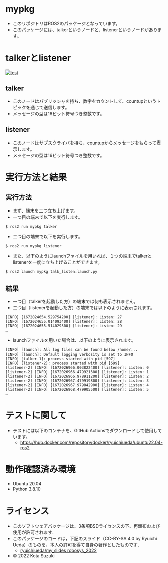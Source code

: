 # mypkg
* このリポジトリはROS2のパッケージとなっています。
* このパッケージには、talkerというノードと、listenerというノードがあります。

# talkerとlistener
[![test](https://github.com/kotasuzuki0526/mypkg/actions/workflows/test.yml/badge.svg)](https://github.com/kotasuzuki0526/mypkg/actions/workflows/test.yml)

## talker
* このノードはパブリッシャを持ち、数字をカウントして、countupというトピックを通じて送信します。
* メッセージの型は16ビット符号つき整数です。

## listener
* このノードはサブスクライバを持ち、countupからメッセージをもらって表示します。
* メッセージの型は16ビット符号つき整数です。

# 実行方法と結果

## 実行方法
* まず、端末を二つ立ち上げます。	
* 一つ目の端末で以下を実行します。
```
$ ros2 run mypkg talker
```
* 二つ目の端末で以下を実行します。
```
$ ros2 run mypkg listener
```
* また、以下のようにlaunchファイルを用いれば、１つの端末でtalkerとlistenerを一度に立ち上げることができます。
```
$ ros2 launch mypkg talk_listen.launch.py
```
## 結果
* 一つ目（talkerを起動した方）の端末では何も表示されません。
* 二つ目（listenerを起動した方）の端末では以下のように表示されます。
```
[INFO] [1672024654.529754200] [listener]: Listen: 27
[INFO] [1672024655.014093400] [listener]: Listen: 28
[INFO] [1672024655.514029300] [listener]: Listen: 29 
…
```
* launchファイルを用いた場合は、以下のように表示されます。
```
[INFO] [launch]: All log files can be found below /home/...
[INFO] [launch]: Default logging verbosity is set to INFO
[INFO] [talker-1]: process started with pid [597]
[INFO] [listener-2]: process started with pid [599]
[listener-2] [INFO] [1672026966.003822400] [listener]: Listen: 0
[listener-2] [INFO] [1672026966.479921300] [listener]: Listen: 1
[listener-2] [INFO] [1672026966.978911200] [listener]: Listen: 2
[listener-2] [INFO] [1672026967.479919800] [listener]: Listen: 3
[listener-2] [INFO] [1672026967.979842900] [listener]: Listen: 4
[listener-2] [INFO] [1672026968.479905500] [listener]: Listen: 5
…
```
# テストに関して
* テストには以下のコンテナを、GitHub Actionsでダウンロードして使用しています。
	* https://hub.docker.com/repository/docker/ryuichiueda/ubuntu22.04-ros2

# 動作確認済み環境
* Ubuntu 20.04
* Python 3.8.10

# ライセンス
* このソフトウェアパッケージは、3条項BSDライセンスの下、再頒布および使用が許可されます.
* このパッケージのコードは，下記のスライド（CC-BY-SA 4.0 by Ryuichi Ueda）のものを，本人の許可を得て自身の著作としたものです．
	* [ryuichiueda/my_slides robosys_2022](https://github.com/ryuichiueda/my_slides/tree/master/robosys_2022)
* © 2022 Kota Suzuki
                          
